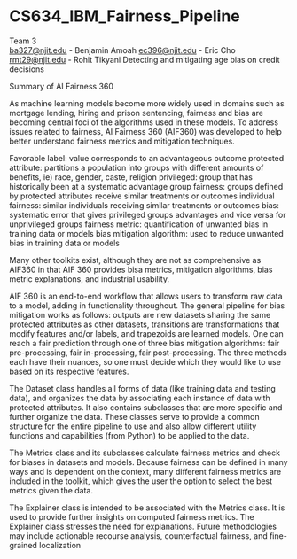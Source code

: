 # CS634_IBM_Fairness_Pipeline
Team 3	
ba327@njit.edu - Benjamin Amoah	
ec396@njit.edu - Eric Cho
rmt29@njit.edu - Rohit Tikyani
Detecting and mitigating age bias on credit decisions

Summary of AI Fairness 360

As machine learning models become more widely used in domains such as mortgage lending, hiring and prison sentencing, fairness and bias are becoming central foci of the algorithms used in these models. To address issues related to fairness, AI Fairness 360 (AIF360) was developed to help better understand fairness metrics and mitigation techniques.

Favorable label: value corresponds to an advantageous outcome protected attribute: partitions a population into groups with different amounts of benefits, ie) race, gender, caste, religion privileged: group that has historically been at a systematic advantage group fairness: groups defined by protected attributes receive similar treatments or outcomes individual fairness: similar individuals receiving similar treatments or outcomes bias: systematic error that gives privileged groups advantages and vice versa for unprivileged groups fairness metric: quantification of unwanted bias in training data or models bias mitigation algorithm: used to reduce unwanted bias in training data or models

Many other toolkits exist, although they are not as comprehensive as AIF360 in that AIF 360 provides bisa metrics, mitigation algorithms, bias metric explanations, and industrial usability.

AIF 360 is an end-to-end workflow that allows users to transform raw data to a model, adding in functionality throughout. The general pipeline for bias mitigation works as follows: outputs are new datasets sharing the same protected attributes as other datasets, transitions are transformations that modify features and/or labels, and trapezoids are learned models. One can reach a fair prediction through one of three bias mitigation algorithms: fair pre-processing, fair in-processing, fair post-processing. The three methods each have their nuances, so one must decide which they would like to use based on its respective features.

The Dataset class handles all forms of data (like training data and testing data), and organizes the data by associating each instance of data with protected attributes. It also contains subclasses that are more specific and further organize the data. These classes serve to provide a common structure for the entire pipeline to use and also allow different utility functions and capabilities (from Python) to be applied to the data.

The Metrics class and its subclasses calculate fairness metrics and check for biases in datasets and models. Because fairness can be defined in many ways and is dependent on the context, many different fairness metrics are included in the toolkit, which gives the user the option to select the best metrics given the data.

The Explainer class is intended to be associated with the Metrics class. It is used to provide further insights on computed fairness metrics. The Explainer class stresses the need for explanations. Future methodologies may include actionable recourse analysis, counterfactual fairness, and fine-grained localization
